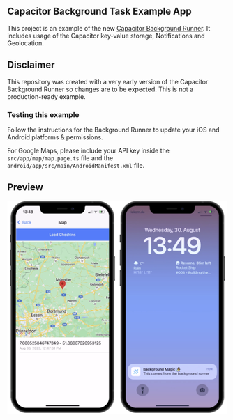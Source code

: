 ## Capacitor Background Task Example App

This project is an example of the new [Capacitor Background Runner](https://capacitorjs.com/docs/apis/background-runner). It includes usage of the Capacitor key-value storage, Notifications and Geolocation.

## Disclaimer

This repository was created with a very early version of the Capacitor Background Runner so changes are to be expected. This is not a production-ready example.

### Testing this example

Follow the instructions for the Background Runner to update your iOS and Android platforms & permissions.

For Google Maps, please include your API key inside the `src/app/map/map.page.ts` file and the `android/app/src/main/AndroidManifest.xml` file.



## Preview
<div style="display: flex; flex-direction: 'row';">
<img src="./screenshots/1.png" width="50%">
<img src="./screenshots/2.png" width=50%>
</div>
